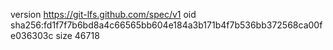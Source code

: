 version https://git-lfs.github.com/spec/v1
oid sha256:fd1f7f7b6bd8a4c66565bb604e184a3b171b4f7b536bb372568ca00fe036303c
size 46718
